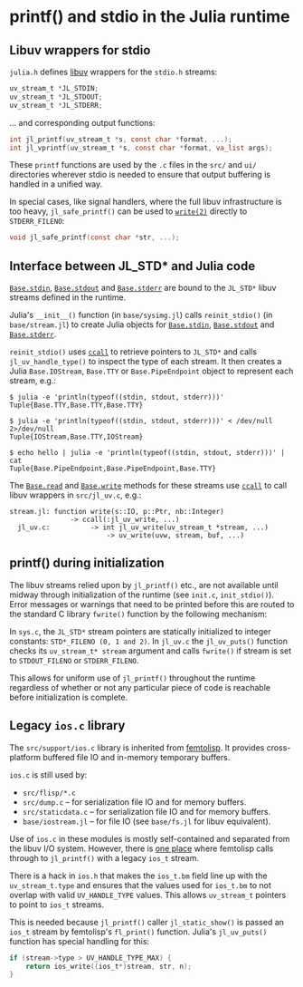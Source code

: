 # printf() and stdio in the Julia runtime

## Libuv wrappers for stdio

`julia.h` defines [libuv](http://docs.libuv.org) wrappers for the `stdio.h` streams:

```c
uv_stream_t *JL_STDIN;
uv_stream_t *JL_STDOUT;
uv_stream_t *JL_STDERR;
```

... and corresponding output functions:

```c
int jl_printf(uv_stream_t *s, const char *format, ...);
int jl_vprintf(uv_stream_t *s, const char *format, va_list args);
```

These `printf` functions are used by the `.c` files in the `src/` and `ui/` directories wherever stdio is needed to ensure that output buffering is handled in a unified way.

In special cases, like signal handlers, where the full libuv infrastructure is too heavy, `jl_safe_printf()` can be used to [`write(2)`](@ref) directly to `STDERR_FILENO`:

```c
void jl_safe_printf(const char *str, ...);
```

## Interface between JL_STD* and Julia code

[`Base.stdin`](@ref), [`Base.stdout`](@ref) and [`Base.stderr`](@ref) are bound to the `JL_STD*` libuv streams defined in the runtime.

Julia's `__init__()` function (in `base/sysimg.jl`) calls `reinit_stdio()` (in `base/stream.jl`) to create Julia objects for [`Base.stdin`](@ref), [`Base.stdout`](@ref) and [`Base.stderr`](@ref).

`reinit_stdio()` uses [`ccall`](@ref) to retrieve pointers to `JL_STD*` and calls `jl_uv_handle_type()` to inspect the type of each stream. It then creates a Julia `Base.IOStream`, `Base.TTY` or `Base.PipeEndpoint` object to represent each stream, e.g.:

    $ julia -e 'println(typeof((stdin, stdout, stderr)))'
    Tuple{Base.TTY,Base.TTY,Base.TTY}
    
    $ julia -e 'println(typeof((stdin, stdout, stderr)))' < /dev/null 2>/dev/null
    Tuple{IOStream,Base.TTY,IOStream}
    
    $ echo hello | julia -e 'println(typeof((stdin, stdout, stderr)))' | cat
    Tuple{Base.PipeEndpoint,Base.PipeEndpoint,Base.TTY}
    

The [`Base.read`](@ref) and [`Base.write`](@ref) methods for these streams use [`ccall`](@ref) to call libuv wrappers in `src/jl_uv.c`, e.g.:

    stream.jl: function write(s::IO, p::Ptr, nb::Integer)
                   -> ccall(:jl_uv_write, ...)
      jl_uv.c:          -> int jl_uv_write(uv_stream_t *stream, ...)
                            -> uv_write(uvw, stream, buf, ...)
    

## printf() during initialization

The libuv streams relied upon by `jl_printf()` etc., are not available until midway through initialization of the runtime (see `init.c`, `init_stdio()`). Error messages or warnings that need to be printed before this are routed to the standard C library `fwrite()` function by the following mechanism:

In `sys.c`, the `JL_STD*` stream pointers are statically initialized to integer constants: `STD*_FILENO (0, 1 and 2)`. In `jl_uv.c` the `jl_uv_puts()` function checks its `uv_stream_t* stream` argument and calls `fwrite()` if stream is set to `STDOUT_FILENO` or `STDERR_FILENO`.

This allows for uniform use of `jl_printf()` throughout the runtime regardless of whether or not any particular piece of code is reachable before initialization is complete.

## Legacy `ios.c` library

The `src/support/ios.c` library is inherited from [femtolisp](https://github.com/JeffBezanson/femtolisp). It provides cross-platform buffered file IO and in-memory temporary buffers.

`ios.c` is still used by:

* `src/flisp/*.c`
* `src/dump.c` – for serialization file IO and for memory buffers.
* `src/staticdata.c` – for serialization file IO and for memory buffers.
* `base/iostream.jl` – for file IO (see `base/fs.jl` for libuv equivalent).

Use of `ios.c` in these modules is mostly self-contained and separated from the libuv I/O system. However, there is [one place](https://github.com/JuliaLang/julia/blob/master/src/flisp/print.c#L654) where femtolisp calls through to `jl_printf()` with a legacy `ios_t` stream.

There is a hack in `ios.h` that makes the `ios_t.bm` field line up with the `uv_stream_t.type` and ensures that the values used for `ios_t.bm` to not overlap with valid `UV_HANDLE_TYPE` values. This allows `uv_stream_t` pointers to point to `ios_t` streams.

This is needed because `jl_printf()` caller `jl_static_show()` is passed an `ios_t` stream by femtolisp's `fl_print()` function. Julia's `jl_uv_puts()` function has special handling for this:

```c
if (stream->type > UV_HANDLE_TYPE_MAX) {
    return ios_write((ios_t*)stream, str, n);
}
```